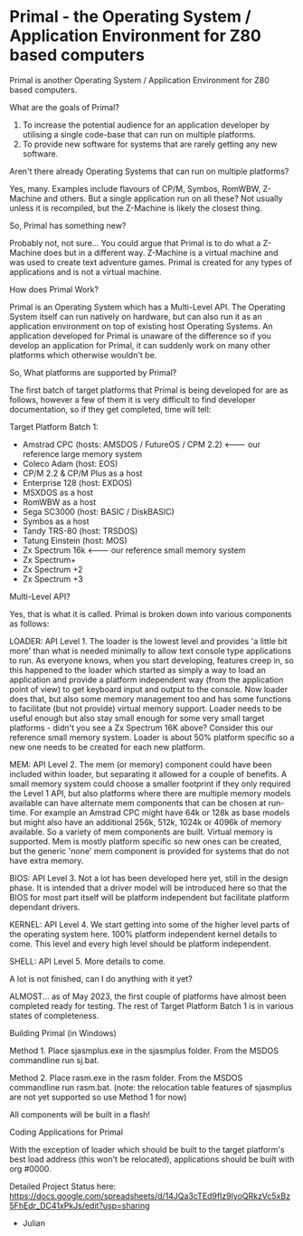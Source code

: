 # Primal - the Operating System / Application Environment for Z80 based computers

Primal is another Operating System / Application Environment for Z80 based computers.  

What are the goals of Primal?

1. To increase the potential audience for an application developer by utilising a single code-base that can run on multiple platforms.
2. To provide new software for systems that are rarely getting any new software.


Aren't there already Operating Systems that can run on multiple platforms?

Yes, many.  Examples include flavours of CP/M, Symbos, RomWBW, Z-Machine and others. But a single application run on all these?  Not usually unless it is recompiled, but the Z-Machine is likely the closest thing.


So, Primal has something new?

Probably not, not sure... You could argue that Primal is to do what a Z-Machine does but in a different way.  Z-Machine is a virtual machine and was used to create text adventure games.  Primal is created for any types of applications and is not a virtual machine.


How does Primal Work?

Primal is an Operating System which has a Multi-Level API.  The Operating System itself can run natively on hardware, but can also run it as an application environment on top of existing host Operating Systems.  An application developed for Primal is unaware of the difference so if you develop an application for Primal, it can suddenly work on many other platforms which otherwise wouldn't be.  


So, What platforms are supported by Primal?

The first batch of target platforms that Primal is being developed for are as follows, however a few of them it is very difficult to find developer documentation, so if they get completed, time will tell:

Target Platform Batch 1:

- Amstrad CPC (hosts: AMSDOS / FutureOS / CPM 2.2) <--- our reference large memory system
- Coleco Adam (host: EOS)
- CP/M 2.2 & CP/M Plus as a host
- Enterprise 128 (host: EXDOS)
- MSXDOS as a host
- RomWBW as a host
- Sega SC3000 (host: BASIC / DiskBASIC)
- Symbos as a host
- Tandy TRS-80 (host: TRSDOS)
- Tatung Einstein (host: MOS)
- Zx Spectrum 16k <--- our reference small memory system
- Zx Spectrum+
- Zx Spectrum +2
- Zx Spectrum +3


Multi-Level API?

Yes, that is what it is called.  Primal is broken down into various components as follows:

LOADER:  API Level 1. The loader is the lowest level and provides 'a little bit more' than what is needed minimally to allow text console type applications to run.  As everyone knows, when you start developing, features creep in, so this happened to the loader which started as simply a way to load an application and provide a platform independent way (from the application point of view) to get keyboard input and output to the console.  Now loader does that, but also some memory management too and has some functions to facilitate (but not provide) virtual memory support.  Loader needs to be useful enough but also stay small enough for some very small target platforms - didn't you see a Zx Spectrum 16K above?  Consider this our reference small memory system.  Loader is about 50% platform specific so a new one needs to be created for each new platform.

MEM:  API Level 2. The mem (or memory) component could have been included within loader, but separating it allowed for a couple of benefits.  A small memory system could choose a smaller footprint if they only required the Level 1 API, but also platforms where there are multiple memory models available can have alternate mem components that can be chosen at run-time.  For example an Amstrad CPC might have 64k or 128k as base models but might also have an additional 256k, 512k, 1024k or 4096k of memory available.  So a variety of mem components are built.  Virtual memory is supported.  Mem is mostly platform specific so new ones can be created, but the generic 'none' mem component is provided for systems that do not have extra memory.

BIOS:  API Level 3.  Not a lot has been developed here yet, still in the design phase.  It is intended that a driver model will be introduced here so that the BIOS for most part itself will be platform independent but facilitate platform dependant drivers.

KERNEL:  API Level 4.  We start getting into some of the higher level parts of the operating system here.  100% platform independent kernel details to come.  This level and every high level should be platform independent.

SHELL:  API Level 5.  More details to come.


A lot is not finished, can I do anything with it yet?

ALMOST... as of May 2023, the first couple of platforms have almost been completed ready for testing.  The rest of Target Platform Batch 1 is in various states of completeness.


Building Primal (in Windows)

Method 1. Place sjasmplus.exe in the sjasmplus folder. From the MSDOS commandline run sj.bat.

Method 2. Place rasm.exe in the rasm folder. From the MSDOS commandline run rasm.bat. (note: the relocation table features of sjasmplus are not yet supported so use Method 1 for now)

All components will be built in a flash!


Coding Applications for Primal

With the exception of loader which should be built to the target platform's best load address (this won't be relocated), applications should be built with org #0000.

Detailed Project Status here:   https://docs.google.com/spreadsheets/d/14JQa3cTEd9fIz9lyoQRkzVc5xBz5FhEdr_DC41xPkJs/edit?usp=sharing

- Julian
